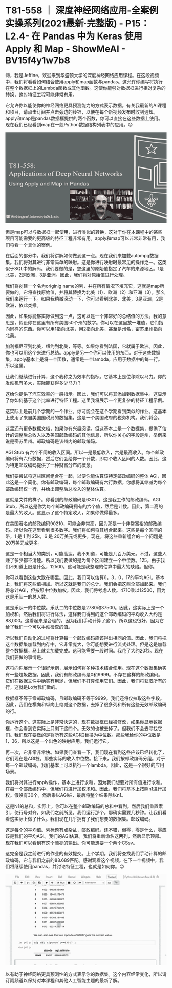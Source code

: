 # T81-558 ｜ 深度神经网络应用-全案例实操系列(2021最新·完整版) - P15：L2.4- 在 Pandas 中为 Keras 使用 Apply 和 Map - ShowMeAI - BV15f4y1w7b8

嗨，我是Jeffine，欢迎来到华盛顿大学的深度神经网络应用课程。在这段视频中，我们将看看如何结合使用apply和map函数与pandas。这允许你编写将执行在整个数据框上的Lambda函数或其他函数。这使你能够对数据框进行相对复杂的转换，这对特征工程可能非常有用。

它允许你以能使你的神经网络更具预测能力的方式表示数据。有关我最新的AI课程和项目，请点击订阅并点击旁边的铃铛，以便在每个新视频发布时收到通知。apply和map是pandas数据框提供的两个函数，你可以直接在这些数据上使用。现在我们已经看到map在一般Python数据结构列表中的应用。😊

![](img/5e8029765ef65f0d9c303a190e424729_1.png)

但是map可以与数据框一起使用，进行类似的转换，这对于你在本课程中的某些项目可能需要的更高级的特征工程非常有用。apply和map可以非常非常有用，我们将看一个具体的案例。

在后面的部分中，我们将讲解如何做到这一点。现在我们来加载autompg数据集。我们将对其进行非常简单的映射。这是你进行映射时最常见的操作之一。这类似于SQL中的解码。我们要做的是，您这里的原始值指定了汽车的来源地区。1是北美，2是欧洲，3是亚洲。因此，我们将对原始值进行处理。

我们将创建一个名为originig name的列，并在所有情况下填充它，这就是map所要做的。它将查找原始值，并将其替换为北美（1）、欧洲（2）和亚洲（3），那么我们来运行一下。如果我稍微滚动一下，你可以看到北美、北美，3是亚洲，2是欧洲，依此类推。

因此，如果你能够实际做到这一点，这可以是一个非常好的总结值的方法。我的意思是，假设你在这里有所有美国50个州的数字。你可以在这里放一堆值，它们指向同样的东西。你可以用1指向北美，用2指向北美，甚至是州名，密苏里州指向北美。

加利福尼亚到北美，纽约到北美，等等。如果你看到法国，它就属于欧洲。因此，你也可以用这个来进行总结。apply是另一个你可以使用的东西。对于这些数据集，apply基本上是将一个函数，通常是一个lambda，应用于数据中的每一行。所以这里。

让我们继续进行计算，这个我称之为效率的指标。它基本上是位移除以马力。你的发动机有多大，实际能获得多少马力？

这给你提供了汽车效率的一般指示。因此，我们可以将其添加到数据集中。这显示了你如何基于这个比率进行特征工程。这里我将展示一个更复杂的特征工程示例。

这实际上是前几个学期的一个作业。你可能会在这个学期看到类似的作业。这基本上使用了来自美国国税局的数据集，这是一个美国政府的税务机构。我们将会。

这里还有更多数据文档，如果你有兴趣阅读。但这基本上是一个数据集，提供了估计的调整后总收入以及美国邮政编码的其他信息，所以你关心的字段是州，举例来说是密苏里州。邮政编码是该州内的邮政编码。

AGI Stub 有六个不同的收入区间。所以一是最低收入，六是最高收入。每个邮政编码将有六行数据，然后它们会给你一个计数，即每个收入区间的人数。因此，这为特定邮政编码提供了一种财富分布的概念。

我们要尝试将这些区间组合在一起，以便你能估算该特定邮政编码的整体 AGI，因此这是一个简化。你有邮政编码，每个邮政编码有六行数据。你想将其缩减为每个邮政编码仅一行，并给出调整后总收入的整体估算。

这就是文件的样子。你看到的邮政编码是63017。这是我工作的邮政编码。AGI Stub，所以这是你为每个邮政编码拥有的六个值，然后是计数。因此，第二高的是最大的收入。这显示了这个特定收入，如果你做得最多。

在美国著名的邮政编码90210，可能会非常高，因为那是一个非常富裕的邮政编码。所以你在这里看到很多数字。我们将如何将其组合起来。这些是每个区间的带，1 是 1 到 25k，6 是 20万美元或更多。现在，将这些重新组合的一个问题是20万美元或更多。

这是一个相当大的类别，可能高达，我不知道，可能是几百万美元。不过，这些人赚了多少都不清楚。所以我们要做的是为每个区间建立一个中位数。125。由于我们不知道上限是什么，12500。这可能是我整理的估算中最大的缺陷。但你。

你可以看到这些大致在哪里。因此，我们可以估算6，3，0，17的平均AGI。基本上，我们将这些值相加。所以这就是我们的总计。我们会把这些全部加起来。我们将总计AGI，但按照中位数加权。因此，我们将考虑人数。4710乘以12500，因为这是乐队一的总人数。

这是乐队一的中位数。乐队二的中位数是2780和37500。因此，这实际上是一个加权和。然后我们将进行除法，这样我们得到的这个邮政编码的平均收入大约是88,000。这看起来是合理的。因为我们手动计算了这个，所以这也很好，因为它给了我们一个可以手动检查的值。

所以我们自动化的过程将计算每一个邮政编码应该得出相同的值。因此，我们将把这个数据集加载到内存中，它非常庞大，你可能想要进行流式处理。但是这是加载整个数据框，马上就会加载完成。这可能需要一段时间。我花了大约20秒。现在我们要做的事情是。

这将向你展示一个很好示例，展示如何将多种技术结合使用。现在这个数据集确实有一些垃圾数据。因此，我们有邮政编码是0和9999。不存在这样的邮政编码。它们在数据文件中确实有用途，但我们不打算使用它们。因此，我们将获取所有的行，这就是Lo为我们做的。

数据框不等于零邮政编码，且邮政编码不等于9999。我们还将仅拉取这些字段。因此，我们在横向和纵向上缩减这个数据，去掉了很多列和所有这些无效邮政编码的行。

你运行这个。这实际上是非常快速的，现在数据框已经被修改，如果你显示数据框，你会看到它实际上只剩下这四个。无效的也被去掉了。但我们不会去寻找它们。我们现在要做的是将所有这些AGI桩替换为中位数。那些我给你的中位数是1，36，所以这是一个出色的映射应用。我们运行它。

再一次，它非常非常快。如果我们查看一下，我们现在看到这些应该已经转化了，它们现在是AGI桩。那些实际的收入中位数。接下来，我们按邮政编码分组。对于每一个邮政编码，我们基本上可以执行一个lambda。因此，这是一个很好的应用场景。

我们将对其进行apply操作，基本上进行求和，因为我们想要对所有值进行求和。在每一个邮政编码中，但我们将进行加权求和。因此，我们将基本上按照n1进行加权。假设有30个，然后乘以AGI桩，最后将整个结果除以n1。

这是N1的总和，实际上，你可以在整个邮政编码的总和中看到。然后我们重置索引，使行号对齐，如我们之前所见。我们运行那个。那确实需要几秒钟。让我们看看这实际上做了什么。我们现在几乎拥有了我们想要的数据集。邮政编码。

这是每个的平均值。列标题有点杂乱，邮政编码。还不错，但零，零是什么，零应该是我们的平均AGI。我们的AGI估算。我们将重新命名这两列，然后显示顶部。现在我们可以看到有这个漂亮的输出。你可能想要一个两个CSsv。

这完全是我之前进行的作业的有效提交。上个学期。我们将查找我们手动计算的邮政编码，它与我们之前的88.689匹配。感谢观看这个视频。在下一个视频中，我们将继续使用pandas，并讨论特征工程，也就是如何你。😊

![](img/5e8029765ef65f0d9c303a190e424729_3.png)

以有助于神经网络更具预测性的方式表示你的数据集。这个内容经常变化，所以请订阅频道以保持对本课程和其他人工智能主题的最新了解。
